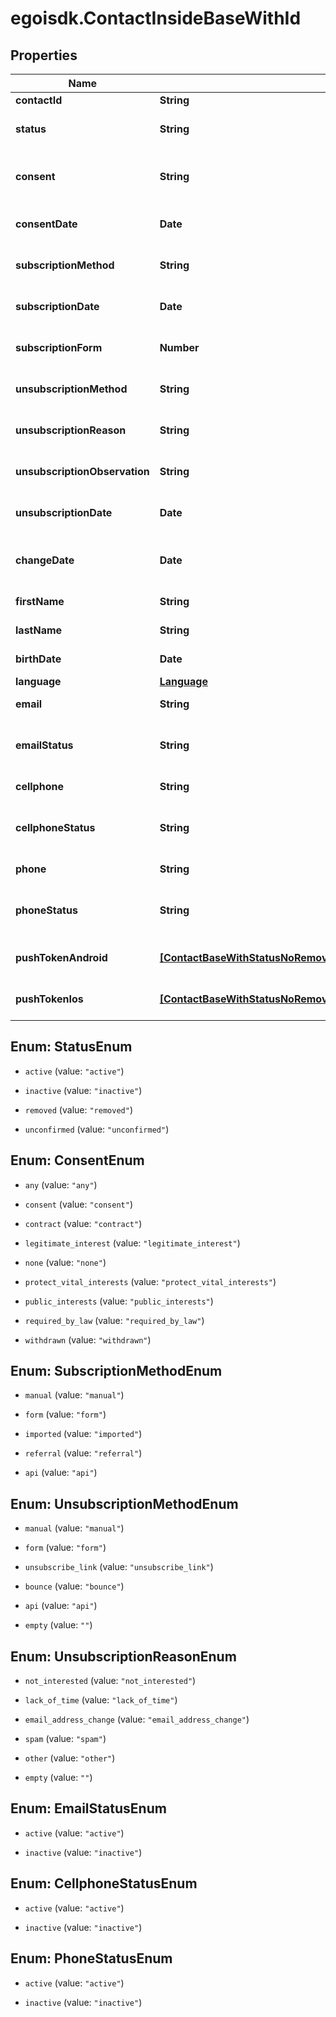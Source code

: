 # egoisdk.ContactInsideBaseWithId

## Properties

Name | Type | Description | Notes
------------ | ------------- | ------------- | -------------
**contactId** | **String** |  | [optional] 
**status** | **String** | Status of the contact | [optional] [default to &#39;active&#39;]
**consent** | **String** | Contact consent | [optional] [readonly] [default to &#39;consent&#39;]
**consentDate** | **Date** | Date and hour of the contact consent | [optional] [readonly] 
**subscriptionMethod** | **String** | Contact subscription method | [optional] [readonly] 
**subscriptionDate** | **Date** | Date and hour of the contact subscription | [optional] [readonly] 
**subscriptionForm** | **Number** | Contact subscription form | [optional] [readonly] 
**unsubscriptionMethod** | **String** | Contact unsubscription method | [optional] [readonly] 
**unsubscriptionReason** | **String** | Contact unsubscription reason | [optional] [readonly] 
**unsubscriptionObservation** | **String** | Contact unsubscription observation | [optional] [readonly] 
**unsubscriptionDate** | **Date** | Contact unsubscription date | [optional] [readonly] 
**changeDate** | **Date** | Last modification date of the contact | [optional] [readonly] 
**firstName** | **String** | First name of the contact | [optional] 
**lastName** | **String** | Last name of the contact | [optional] 
**birthDate** | **Date** | Birth date of the contact | [optional] 
**language** | [**Language**](Language.md) |  | [optional] 
**email** | **String** | Email of the contact | [optional] 
**emailStatus** | **String** | Email channel status | [optional] [readonly] [default to &#39;active&#39;]
**cellphone** | **String** | Cellphone of the contact | [optional] 
**cellphoneStatus** | **String** | Cellphone channel status | [optional] [readonly] [default to &#39;active&#39;]
**phone** | **String** | Phone of the contact | [optional] 
**phoneStatus** | **String** | Phone channel status | [optional] [readonly] [default to &#39;active&#39;]
**pushTokenAndroid** | [**[ContactBaseWithStatusNoRemovedFieldsSchemaBasePushTokenAndroidInner]**](ContactBaseWithStatusNoRemovedFieldsSchemaBasePushTokenAndroidInner.md) | Android push token of the contact | [optional] 
**pushTokenIos** | [**[ContactBaseWithStatusNoRemovedFieldsSchemaBasePushTokenIosInner]**](ContactBaseWithStatusNoRemovedFieldsSchemaBasePushTokenIosInner.md) | IOS push token of the contact | [optional] 



## Enum: StatusEnum


* `active` (value: `"active"`)

* `inactive` (value: `"inactive"`)

* `removed` (value: `"removed"`)

* `unconfirmed` (value: `"unconfirmed"`)





## Enum: ConsentEnum


* `any` (value: `"any"`)

* `consent` (value: `"consent"`)

* `contract` (value: `"contract"`)

* `legitimate_interest` (value: `"legitimate_interest"`)

* `none` (value: `"none"`)

* `protect_vital_interests` (value: `"protect_vital_interests"`)

* `public_interests` (value: `"public_interests"`)

* `required_by_law` (value: `"required_by_law"`)

* `withdrawn` (value: `"withdrawn"`)





## Enum: SubscriptionMethodEnum


* `manual` (value: `"manual"`)

* `form` (value: `"form"`)

* `imported` (value: `"imported"`)

* `referral` (value: `"referral"`)

* `api` (value: `"api"`)





## Enum: UnsubscriptionMethodEnum


* `manual` (value: `"manual"`)

* `form` (value: `"form"`)

* `unsubscribe_link` (value: `"unsubscribe_link"`)

* `bounce` (value: `"bounce"`)

* `api` (value: `"api"`)

* `empty` (value: `""`)





## Enum: UnsubscriptionReasonEnum


* `not_interested` (value: `"not_interested"`)

* `lack_of_time` (value: `"lack_of_time"`)

* `email_address_change` (value: `"email_address_change"`)

* `spam` (value: `"spam"`)

* `other` (value: `"other"`)

* `empty` (value: `""`)





## Enum: EmailStatusEnum


* `active` (value: `"active"`)

* `inactive` (value: `"inactive"`)





## Enum: CellphoneStatusEnum


* `active` (value: `"active"`)

* `inactive` (value: `"inactive"`)





## Enum: PhoneStatusEnum


* `active` (value: `"active"`)

* `inactive` (value: `"inactive"`)




